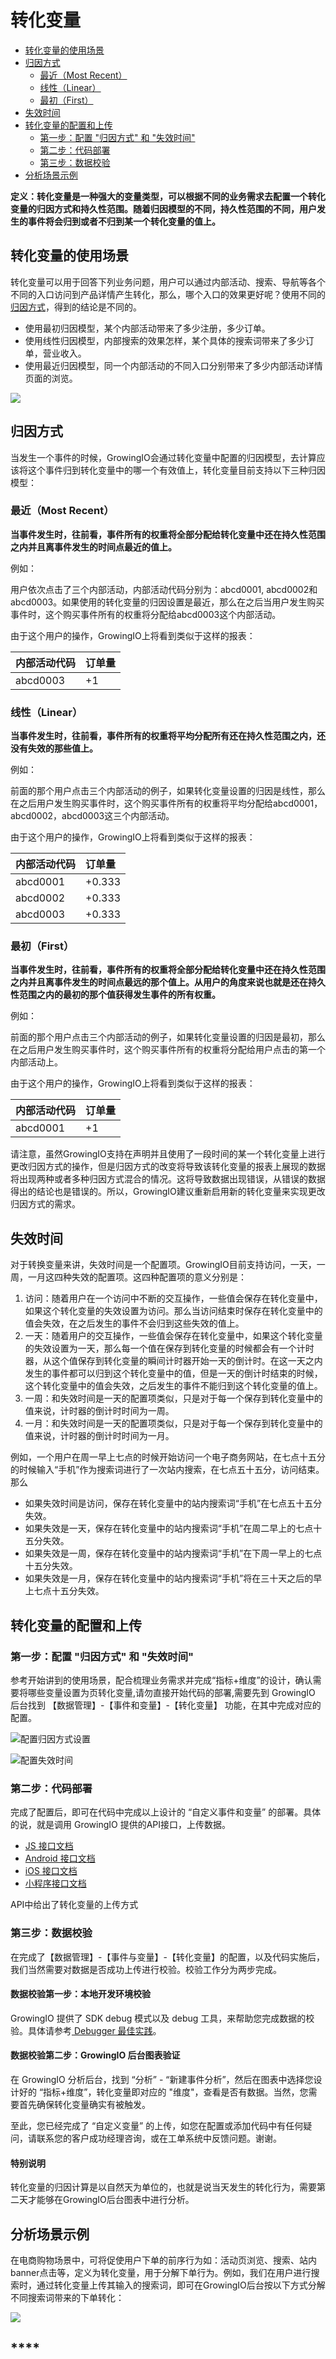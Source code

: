# 转化变量

* [转化变量的使用场景](convert-variable.md#zhuan-hua-bian-liang-de-shi-yong-chang-jing)
* [归因方式](convert-variable.md#gui-yin-fang-shi)
  * [最近（Most Recent）](convert-variable.md#zui-jin-most-recent)
  * [线性（Linear）](convert-variable.md#xian-xing-linear)
  * [最初（First）](convert-variable.md#zui-chu-first)
* [失效时间](convert-variable.md#shi-xiao-shi-jian)
* [转化变量的配置和上传](convert-variable.md#zi-ding-yi-bian-liang-de-pei-zhi-he-shang-chuan)
  * [第一步：配置 "归因方式" 和 "失效时间"](convert-variable.md#di-yi-bu-zai-shi-jian-he-bian-liang-zhong-wan-cheng-pei-zhi)
  * [第二步：代码部署](convert-variable.md#di-er-bu-dai-ma-bu-shu)
  * [第三步：数据校验](convert-variable.md#di-san-bu-shu-ju-xiao-yan)
* [分析场景示例](convert-variable.md#fen-xi-chang-jing-shi-li)

**定义：转化变量是一种强大的变量类型，可以根据不同的业务需求去配置一个转化变量的归因方式和持久性范围。随着归因模型的不同，持久性范围的不同，用户发生的事件将会归到或者不归到某一个转化变量的值上。**

## **转化变量的使用场景**

转化变量可以用于回答下列业务问题，用户可以通过内部活动、搜索、导航等各个不同的入口访问到产品详情产生转化，那么，哪个入口的效果更好呢？使用不同的[归因方式](convert-variable.md#gui-yin-fang-shi)，得到的结论是不同的。

* 使用最初归因模型，某个内部活动带来了多少注册，多少订单。
* 使用线性归因模型，内部搜索的效果怎样，某个具体的搜索词带来了多少订单，营业收入。
* 使用最近归因模型，同一个内部活动的不同入口分别带来了多少内部活动详情页面的浏览。

![](https://docs.growingio.com/.gitbook/assets/zhuanhuabianliang.png)

## **归因方式**

当发生一个事件的时候，GrowingIO会通过转化变量中配置的归因模型，去计算应该将这个事件归到转化变量中的哪一个有效值上，转化变量目前支持以下三种归因模型：

### **最近（Most Recent）**

**当事件发生时，往前看，事件所有的权重将全部分配给转化变量中还在持久性范围之内并且离事件发生的时间点最近的值上。**

例如：

用户依次点击了三个内部活动，内部活动代码分别为：abcd0001, abcd0002和abcd0003。如果使用的转化变量的归因设置是最近，那么在之后当用户发生购买事件时，这个购买事件所有的权重将分配给abcd0003这个内部活动。

由于这个用户的操作，GrowingIO上将看到类似于这样的报表：

| **内部活动代码** | **订单量** |
| :--- | :--- |
| abcd0003 | +1 |

### **线性（Linear）**

**当事件发生时，往前看，事件所有的权重将平均分配所有还在持久性范围之内，还没有失效的那些值上。**

例如：

前面的那个用户点击三个内部活动的例子，如果转化变量设置的归因是线性，那么在之后用户发生购买事件时，这个购买事件所有的权重将平均分配给abcd0001，abcd0002，abcd0003这三个内部活动。

由于这个用户的操作，GrowingIO上将看到类似于这样的报表：

| **内部活动代码** | **订单量** |
| :--- | :--- |
| abcd0001 | +0.333 |
| abcd0002 | +0.333 |
| abcd0003 | +0.333 |

### **最初（First）**

**当事件发生时，往前看，事件所有的权重将全部分配给转化变量中还在持久性范围之内并且离事件发生的时间点最远的那个值上。从用户的角度来说也就是还在持久性范围之内的最初的那个值获得发生事件的所有权重。**

例如：

前面的那个用户点击三个内部活动的例子，如果转化变量设置的归因是最初，那么在之后用户发生购买事件时，这个购买事件所有的权重将分配给用户点击的第一个内部活动上。

由于这个用户的操作，GrowingIO上将看到类似于这样的报表：

| **内部活动代码** | **订单量** |
| :--- | :--- |
| abcd0001 | +1 |

请注意，虽然GrowingIO支持在声明并且使用了一段时间的某一个转化变量上进行更改归因方式的操作，但是归因方式的改变将导致该转化变量的报表上展现的数据将出现两种或者多种归因方式混合的情况。这将导致数据出现错误，从错误的数据得出的结论也是错误的。所以，GrowingIO建议重新启用新的转化变量来实现更改归因方式的需求。

## **失效时间**

对于转换变量来讲，失效时间是一个配置项。GrowingIO目前支持访问，一天，一周，一月这四种失效的配置项。这四种配置项的意义分别是：

1. 访问：随着用户在一个访问中不断的交互操作，一些值会保存在转化变量中，如果这个转化变量的失效设置为访问。那么当访问结束时保存在转化变量中的值会失效，在之后发生的事件不会归到这些失效的值上。
2. 一天：随着用户的交互操作，一些值会保存在转化变量中，如果这个转化变量的失效设置为一天，那么每一个值在保存到转化变量的时候都会有一个计时器，从这个值保存到转化变量的瞬间计时器开始一天的倒计时。在这一天之内发生的事件都可以归到这个转化变量中的值，但是一天的倒计时结束的时候，这个转化变量中的值会失效，之后发生的事件不能归到这个转化变量的值上。
3. 一周：和失效时间是一天的配置项类似，只是对于每一个保存到转化变量中的值来说，计时器的倒计时时间为一周。
4. 一月：和失效时间是一天的配置项类似，只是对于每一个保存到转化变量中的值来说，计时器的倒计时时间为一月。

例如，一个用户在周一早上七点的时候开始访问一个电子商务网站，在七点十五分的时候输入“手机”作为搜索词进行了一次站内搜索，在七点五十五分，访问结束。那么

* 如果失效时间是访问，保存在转化变量中的站内搜索词“手机”在七点五十五分失效。
* 如果失效是一天，保存在转化变量中的站内搜索词“手机”在周二早上的七点十五分失效。
* 如果失效是一周，保存在转化变量中的站内搜索词“手机”在下周一早上的七点十五分失效。
* 如果失效是一月，保存在转化变量中的站内搜索词“手机”将在三十天之后的早上七点十五分失效。

## 转化变量的配置和上传 <a id="zi-ding-yi-bian-liang-de-pei-zhi-he-shang-chuan"></a>

### **第一步：配置 "归因方式" 和 "失效时间"** <a id="di-yi-bu-zai-shi-jian-he-bian-liang-zhong-wan-cheng-pei-zhi"></a>

参考开始讲到的使用场景，配合梳理业务需求并完成“指标+维度”的设计，确认需要将哪些变量设置为页转化变量,请勿直接开始代码的部署,需要先到 GrowingIO 后台找到 【数据管理】-【事件和变量】-【转化变量】 功能，在其中完成对应的配置。

![&#x914D;&#x7F6E;&#x5F52;&#x56E0;&#x65B9;&#x5F0F;&#x8BBE;&#x7F6E;](../../.gitbook/assets/image%20%28133%29.png)

  


![&#x914D;&#x7F6E;&#x5931;&#x6548;&#x65F6;&#x95F4;](../../.gitbook/assets/image%20%288%29.png)

### **第二步：代码部署** <a id="di-er-bu-dai-ma-bu-shu"></a>

完成了配置后，即可在代码中完成以上设计的 “自定义事件和变量” 的部署。具体的说，就是调用 GrowingIO 提供的API接口，上传数据。

* [JS 接口文档](../../sdk-integration/web-js-sdk/#3-web-js-sdk-2-1-api)
* [Android 接口文档](../../sdk-integration/android-sdk/#2-android-sdk-api)
* [iOS 接口文档](../../sdk-integration/ios-sdk/#ios-sdk-api)
* [小程序接口文档](../../sdk-integration/mina-sdk.md#zi-ding-yi-shi-jian-he-bian-liang)

API中给出了转化变量的上传方式

### 第三步：数据校验 <a id="di-san-bu-shu-ju-xiao-yan"></a>

在完成了【数据管理】-【事件与变量】-【转化变量】的配置，以及代码实施后，我们当然需要对数据是否成功上传进行校验。校验工作分为两步完成。

#### **数据校验第一步：本地开发环境校验** <a id="shu-ju-xiao-yan-di-yi-bu-ben-di-kai-fa-huan-jing-xiao-yan"></a>

GrowingIO 提供了 SDK debug 模式以及 debug 工具，来帮助您完成数据的校验。具体请参考[ Debugger 最佳实践](../../sdk-integration/growingio-debugger/best-practice.md#evar-zhuan-hua-bian-liang-shi-jian)。

#### **数据校验第二步：GrowingIO 后台图表验证** <a id="shu-ju-xiao-yan-di-er-bu-growingio-hou-tai-tu-biao-yan-zheng"></a>

在 GrowingIO 分析后台，找到 “分析” - “新建事件分析”，然后在图表中选择您设计好的 “指标+维度”，转化变量即对应的 "维度"，查看是否有数据。当然，您需要首先确保转化变量确实有被触发。

至此，您已经完成了 “自定义变量” 的上传，如您在配置或添加代码中有任何疑问，请联系您的客户成功经理咨询，或在工单系统中反馈问题。谢谢。

#### 特别说明

转化变量的归因计算是以自然天为单位的，也就是说当天发生的转化行为，需要第二天才能够在GrowingIO后台图表中进行分析。

## 分析场景示例

在电商购物场景中，可将促使用户下单的前序行为如：活动页浏览、搜索、站内banner点击等，定义为转化变量，用于分解下单行为。例如，我们在用户进行搜索时，通过转化变量上传其输入的搜索词，即可在GrowingIO后台按以下方式分解不同搜索词带来的下单转化：

![](https://docs.growingio.com/.gitbook/assets/zhuanhuabianliang.png)

## \*\*\*\*

